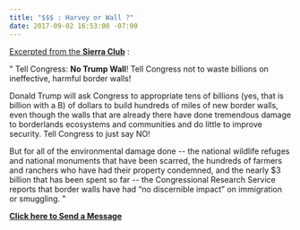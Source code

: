 ```yaml
---
title: "$$$ : Harvey or Wall ?"
date: 2017-09-02 16:53:00 -07:00
---
```


[Excerpted from the **Sierra Club**](http://www.sierraclub.org/borderlands) :

"  Tell Congress: **No Trump Wall**!
Tell Congress not to waste billions on ineffective, harmful border walls!

Donald Trump will ask Congress to appropriate tens of billions (yes, that is billion with a B) of dollars to build hundreds of miles of new border walls, even though the walls that are already there have done tremendous damage to borderlands ecosystems and communities and do little to improve security. Tell Congress to just say NO!

But for all of the environmental damage done -- the national wildlife refuges and national monuments that have been scarred, the hundreds of farmers and ranchers who have had their property condemned, and the nearly $3 billion that has been spent so far -- the Congressional Research Service reports that border walls have had “no discernible impact” on immigration or smuggling.  "

[**Click here to Send a Message**](https://sierra.secure.force.com/actions/Arizona?actionId=AR0066783&_ga=2.50182369.695833903.1504396104-306019161.1504396104)